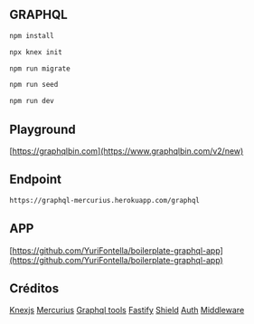 ## GRAPHQL

```bash
npm install
```

```bash
npx knex init
```


```bash
npm run migrate
```

```bash
npm run seed
```

```bash
npm run dev
```


## Playground

[https://graphqlbin.com](https://www.graphqlbin.com/v2/new)


## Endpoint

```bash
https://graphql-mercurius.herokuapp.com/graphql
```


## APP

[https://github.com/YuriFontella/boilerplate-graphql-app](https://github.com/YuriFontella/boilerplate-graphql-app)


## Créditos

[Knexjs](http://knexjs.org/)
[Mercurius](https://mercurius.dev/#/)
[Graphql tools](https://www.graphql-tools.com/)
[Fastify](https://www.fastify.io/)
[Shield](https://github.com/maticzav/graphql-shield)
[Auth](https://github.com/mercurius-js/auth)
[Middleware](https://github.com/maticzav/graphql-middleware)